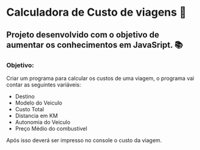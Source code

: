 # Calculadora de Custo de viagens 🚗
 
## Projeto desenvolvido com o objetivo de aumentar os conhecimentos em JavaSript.  📚



### Objetivo:

Criar um programa para calcular os custos de uma viagem, o programa vai contar as seguintes variáveis:

- Destino
- Modelo do Veiculo
- Custo Total
- Distancia em KM
- Autonomia do Veiculo
- Preço Médio do combustivel

Após isso deverá ser impresso no console o custo da viagem.



